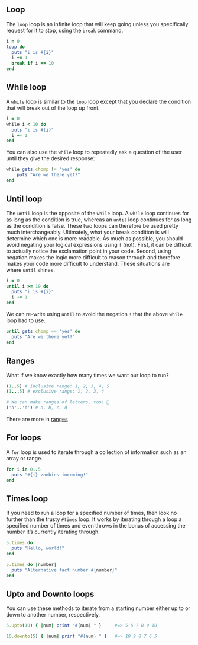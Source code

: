 ## Loop
The `loop` loop is an infinite loop that will keep going unless you specifically request for it to stop, using the `break` command.
```ruby
i = 0
loop do
  puts "i is #{i}"
  i += 1
  break if i == 10
end
```

## While loop
A `while` loop is similar to the `loop` loop except that you declare the condition that will break out of the loop up front.
```ruby
i = 0
while i < 10 do
  puts "i is #{i}"
  i += 1
end
```

You can also use the `while` loop to repeatedly ask a question of the user until they give the desired response:
```ruby
while gets.chomp != 'yes' do
	puts "Are we there yet?"
end
```
## Until loop
The `until` loop is the opposite of the `while` loop. A `while` loop continues for as long as the condition is true, whereas an `until` loop continues for as long as the condition is false. These two loops can therefore be used pretty much interchangeably. Ultimately, what your break condition is will determine which one is more readable.
As much as possible, you should avoid negating your logical expressions using `!` (not). First, it can be difficult to actually notice the exclamation point in your code. Second, using negation makes the logic more difficult to reason through and therefore makes your code more difficult to understand. These situations are where `until` shines.
```ruby
i = 0
until i >= 10 do
  puts "i is #{i}"
  i += 1
end
```

We can re-write using `until` to avoid the negation `!` that the above `while` loop had to use.
```ruby
until gets.chomp == 'yes' do
  puts "Are we there yet?"
end
```

## Ranges
What if we know exactly how many times we want our loop to run?
```ruby
(1..5) # inclusive range: 1, 2, 3, 4, 5
(1...5) # exclusive range: 1, 2, 3, 4

# We can make ranges of letters, too! 🤯
('a'..'d') # a, b, c, d
```
There are more in [ranges](https://docs.ruby-lang.org/en/3.3/Range.html)

## For loops
A `for` loop is used to iterate through a collection of information such as an array or range.
```ruby
for i in 0..5
  puts "#{i} zombies incoming!"
end
```

## Times loop
If you need to run a loop for a specified number of times, then look no further than the trusty `#times` loop. It works by iterating through a loop a specified number of times and even throws in the bonus of accessing the number it’s currently iterating through.
```ruby
5.times do
  puts "Hello, world!"
end

5.times do |number|
  puts "Alternative fact number #{number}"
end
```

## Upto and Downto loops
You can use these methods to iterate from a starting number either up to or down to another number, respectively.
```ruby
5.upto(10) { |num| print "#{num} " }     #=> 5 6 7 8 9 10

10.downto(5) { |num| print "#{num} " }   #=> 10 9 8 7 6 5
```
